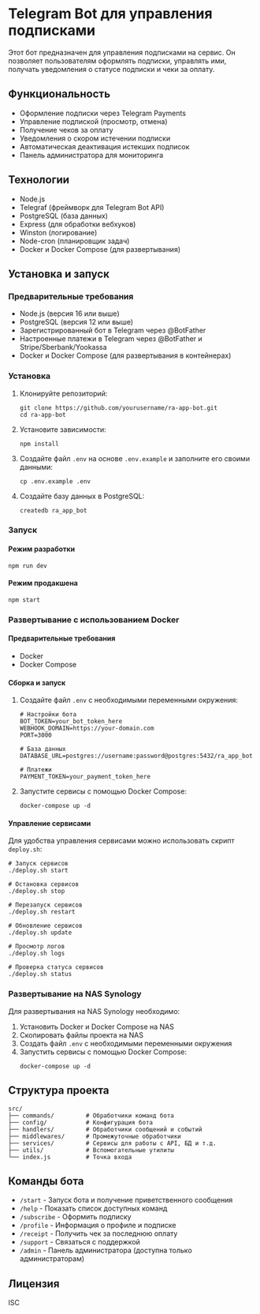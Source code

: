 # Telegram Bot для управления подписками

Этот бот предназначен для управления подписками на сервис. Он позволяет пользователям оформлять подписки, управлять ими, получать уведомления о статусе подписки и чеки за оплату.

## Функциональность

- Оформление подписки через Telegram Payments
- Управление подпиской (просмотр, отмена)
- Получение чеков за оплату
- Уведомления о скором истечении подписки
- Автоматическая деактивация истекших подписок
- Панель администратора для мониторинга

## Технологии

- Node.js
- Telegraf (фреймворк для Telegram Bot API)
- PostgreSQL (база данных)
- Express (для обработки вебхуков)
- Winston (логирование)
- Node-cron (планировщик задач)
- Docker и Docker Compose (для развертывания)

## Установка и запуск

### Предварительные требования

- Node.js (версия 16 или выше)
- PostgreSQL (версия 12 или выше)
- Зарегистрированный бот в Telegram через @BotFather
- Настроенные платежи в Telegram через @BotFather и Stripe/Sberbank/Yookassa
- Docker и Docker Compose (для развертывания в контейнерах)

### Установка

1. Клонируйте репозиторий:
   ```
   git clone https://github.com/yourusername/ra-app-bot.git
   cd ra-app-bot
   ```

2. Установите зависимости:
   ```
   npm install
   ```

3. Создайте файл `.env` на основе `.env.example` и заполните его своими данными:
   ```
   cp .env.example .env
   ```

4. Создайте базу данных в PostgreSQL:
   ```
   createdb ra_app_bot
   ```

### Запуск

#### Режим разработки

```
npm run dev
```

#### Режим продакшена

```
npm start
```

### Развертывание с использованием Docker

#### Предварительные требования

- Docker
- Docker Compose

#### Сборка и запуск

1. Создайте файл `.env` с необходимыми переменными окружения:
   ```
   # Настройки бота
   BOT_TOKEN=your_bot_token_here
   WEBHOOK_DOMAIN=https://your-domain.com
   PORT=3000
   
   # База данных
   DATABASE_URL=postgres://username:password@postgres:5432/ra_app_bot
   
   # Платежи
   PAYMENT_TOKEN=your_payment_token_here
   ```

2. Запустите сервисы с помощью Docker Compose:
   ```
   docker-compose up -d
   ```

#### Управление сервисами

Для удобства управления сервисами можно использовать скрипт `deploy.sh`:

```
# Запуск сервисов
./deploy.sh start

# Остановка сервисов
./deploy.sh stop

# Перезапуск сервисов
./deploy.sh restart

# Обновление сервисов
./deploy.sh update

# Просмотр логов
./deploy.sh logs

# Проверка статуса сервисов
./deploy.sh status
```

### Развертывание на NAS Synology

Для развертывания на NAS Synology необходимо:

1. Установить Docker и Docker Compose на NAS
2. Скопировать файлы проекта на NAS
3. Создать файл `.env` с необходимыми переменными окружения
4. Запустить сервисы с помощью Docker Compose:
   ```
   docker-compose up -d
   ```

## Структура проекта

```
src/
├── commands/         # Обработчики команд бота
├── config/           # Конфигурация бота
├── handlers/         # Обработчики сообщений и событий
├── middlewares/      # Промежуточные обработчики
├── services/         # Сервисы для работы с API, БД и т.д.
├── utils/            # Вспомогательные утилиты
└── index.js          # Точка входа
```

## Команды бота

- `/start` - Запуск бота и получение приветственного сообщения
- `/help` - Показать список доступных команд
- `/subscribe` - Оформить подписку
- `/profile` - Информация о профиле и подписке
- `/receipt` - Получить чек за последнюю оплату
- `/support` - Связаться с поддержкой
- `/admin` - Панель администратора (доступна только администраторам)

## Лицензия

ISC 